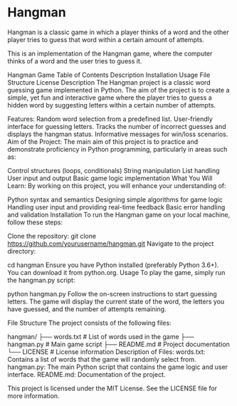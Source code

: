 # Hangman
Hangman is a classic game in which a player thinks of a word and the other player tries to guess that word within a certain amount of attempts.

This is an implementation of the Hangman game, where the computer thinks of a word and the user tries to guess it. 


Hangman Game
Table of Contents
Description
Installation
Usage
File Structure
License
Description
The Hangman project is a classic word guessing game implemented in Python. The aim of the project is to create a simple, yet fun and interactive game where the player tries to guess a hidden word by suggesting letters within a certain number of attempts.

Features:
Random word selection from a predefined list.
User-friendly interface for guessing letters.
Tracks the number of incorrect guesses and displays the hangman status.
Informative messages for win/loss scenarios.
Aim of the Project:
The main aim of this project is to practice and demonstrate proficiency in Python programming, particularly in areas such as:

Control structures (loops, conditionals)
String manipulation
List handling
User input and output
Basic game logic implementation
What You Will Learn:
By working on this project, you will enhance your understanding of:

Python syntax and semantics
Designing simple algorithms for game logic
Handling user input and providing real-time feedback
Basic error handling and validation
Installation
To run the Hangman game on your local machine, follow these steps:

Clone the repository:
git clone https://github.com/yourusername/hangman.git
Navigate to the project directory:


cd hangman
Ensure you have Python installed (preferably Python 3.6+). You can download it from python.org.
Usage
To play the game, simply run the hangman.py script:


python hangman.py
Follow the on-screen instructions to start guessing letters. The game will display the current state of the word, the letters you have guessed, and the number of attempts remaining.

File Structure
The project consists of the following files:

hangman/
├── words.txt            # List of words used in the game
├── hangman.py           # Main game script
├── README.md            # Project documentation
└── LICENSE              # License information
Description of Files:
words.txt: Contains a list of words that the game will randomly select from.
hangman.py: The main Python script that contains the game logic and user interface.
README.md: Documentation of the project.

This project is licensed under the MIT License. See the LICENSE file for more information.